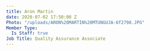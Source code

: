 ```yaml
---
title: Aron Martin
date: 2020-07-02 17:50:00 Z
Photo: "/uploads/ARON%20MARTIN%20MTUNGUJA-6f2798.JPG"
Member Type:
  Is Staff: true
Job Title: Quality Assurance Associate
---
```


